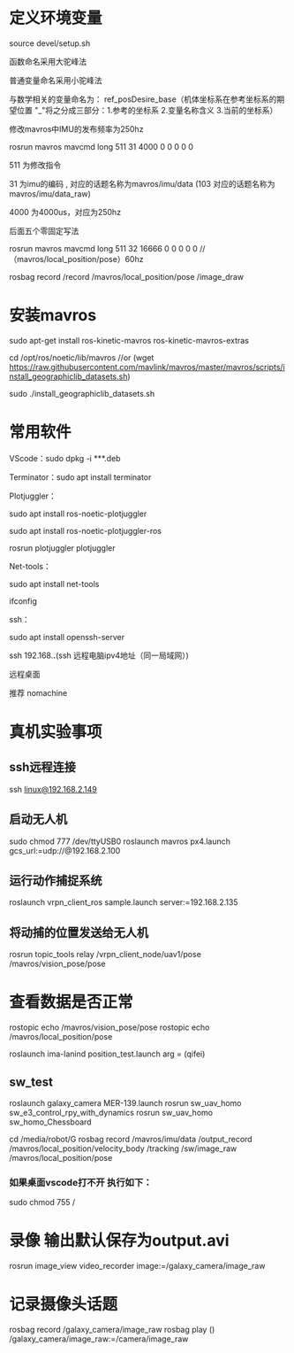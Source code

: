 # 定义环境变量
source devel/setup.sh

函数命名采用大驼峰法

普通变量命名采用小驼峰法

与数学相关的变量命名为：
ref_posDesire_base（机体坐标系在参考坐标系的期望位置  "_"将之分成三部分：1.参考的坐标系 2.变量名称含义 3.当前的坐标系）





修改mavros中IMU的发布频率为250hz

rosrun mavros mavcmd long 511 31 4000 0 0 0 0 0

511 为修改指令

31 为imu的编码 , 对应的话题名称为mavros/imu/data (103 对应的话题名称为mavros/imu/data_raw)

4000 为4000us，对应为250hz

后面五个零固定写法

rosrun mavros mavcmd long 511 32 16666 0 0 0 0 0 
//（mavros/local_position/pose）60hz


rosbag record /record /mavros/local_position/pose /image_draw

# 安装mavros

sudo apt-get install ros-kinetic-mavros ros-kinetic-mavros-extras

cd /opt/ros/noetic/lib/mavros //or (wget https://raw.githubusercontent.com/mavlink/mavros/master/mavros/scripts/install_geographiclib_datasets.sh)

sudo ./install_geographiclib_datasets.sh

# 常用软件
VScode：sudo dpkg -i ***.deb

Terminator：sudo apt install terminator

Plotjuggler：

sudo apt install ros-noetic-plotjuggler

sudo apt install ros-noetic-plotjuggler-ros

rosrun plotjuggler plotjuggler

Net-tools：

sudo apt install net-tools

ifconfig

ssh：

sudo apt install openssh-server

ssh 192.168.**.**(ssh 远程电脑ipv4地址（同一局域网）)

远程桌面

推荐 nomachine


# 真机实验事项
## ssh远程连接
ssh linux@192.168.2.149
## 启动无人机
sudo chmod 777 /dev/ttyUSB0 
roslaunch mavros px4.launch gcs_url:=udp://@192.168.2.100
## 运行动作捕捉系统
roslaunch vrpn_client_ros sample.launch server:=192.168.2.135
## 将动捕的位置发送给无人机
rosrun topic_tools relay /vrpn_client_node/uav1/pose /mavros/vision_pose/pose 


# 查看数据是否正常
rostopic echo /mavros/vision_pose/pose
rostopic echo /mavros/local_position/pose

roslaunch ima-lanind position_test.launch arg =  (qifei)


## sw_test
roslaunch galaxy_camera MER-139.launch 
rosrun sw_uav_homo sw_e3_control_rpy_with_dynamics
rosrun sw_uav_homo sw_homo_Chessboard

cd /media/robot/G
rosbag record  /mavros/imu/data /output_record /mavros/local_position/velocity_body /tracking /sw/image_raw /mavros/local_position/pose


### 如果桌面vscode打不开 执行如下：
sudo chmod 755 /

# 录像  输出默认保存为output.avi
rosrun image_view video_recorder image:=/galaxy_camera/image_raw
# 记录摄像头话题
rosbag record /galaxy_camera/image_raw
rosbag play ()   /galaxy_camera/image_raw:=/camera/image_raw
